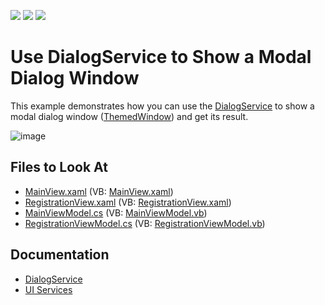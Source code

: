 <!-- default badges list -->
![](https://img.shields.io/endpoint?url=https://codecentral.devexpress.com/api/v1/VersionRange/128658184/21.1.2%2B)
[![](https://img.shields.io/badge/Open_in_DevExpress_Support_Center-FF7200?style=flat-square&logo=DevExpress&logoColor=white)](https://supportcenter.devexpress.com/ticket/details/T145641)
[![](https://img.shields.io/badge/📖_How_to_use_DevExpress_Examples-e9f6fc?style=flat-square)](https://docs.devexpress.com/GeneralInformation/403183)
<!-- default badges end -->
# Use DialogService to Show a Modal Dialog Window

This example demonstrates how you can use the [DialogService](https://docs.devexpress.com/WPF/17467/mvvm-framework/services/predefined-set/dialog-services/dialogservice) to show a modal dialog window ([ThemedWindow](https://docs.devexpress.com/WPF/DevExpress.Xpf.Core.ThemedWindow)) and get its result.

![image](https://user-images.githubusercontent.com/12169834/183627076-c2856061-1569-4b8f-ad7d-5a62540bdbb8.png)

<!-- default file list -->
## Files to Look At

* [MainView.xaml](./CS/View/MainView.xaml) (VB: [MainView.xaml](./VB/View/MainView.xaml))
* [RegistrationView.xaml](./CS/View/RegistrationView.xaml) (VB: [RegistrationView.xaml](./VB/View/RegistrationView.xaml))
* [MainViewModel.cs](./CS/ViewModel/MainViewModel.cs) (VB: [MainViewModel.vb](./VB/ViewModel/MainViewModel.vb))
* [RegistrationViewModel.cs](./CS/ViewModel/RegistrationViewModel%20.cs) (VB: [RegistrationViewModel.vb](./VB/ViewModel/RegistrationViewModel%20.vb))
<!-- default file list end -->

## Documentation

* [DialogService](https://docs.devexpress.com/WPF/17467/mvvm-framework/services/predefined-set/dialog-services/dialogservice)
* [UI Services](https://docs.devexpress.com/WPF/17414/mvvm-framework/services)
